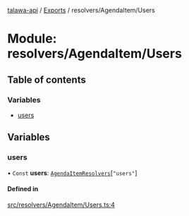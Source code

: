 [talawa-api](../README.md) / [Exports](../modules.md) / resolvers/AgendaItem/Users

# Module: resolvers/AgendaItem/Users

## Table of contents

### Variables

- [users](resolvers_AgendaItem_Users.md#users)

## Variables

### users

• `Const` **users**: [`AgendaItemResolvers`](types_generatedGraphQLTypes.md#agendaitemresolvers)[``"users"``]

#### Defined in

[src/resolvers/AgendaItem/Users.ts:4](https://github.com/PalisadoesFoundation/talawa-api/blob/9fa6a1c/src/resolvers/AgendaItem/Users.ts#L4)
